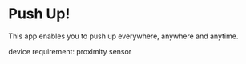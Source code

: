 # Push Up!
 
 This app enables you to push up everywhere, anywhere and anytime.
 
 device requirement:
 proximity sensor
